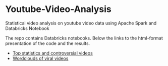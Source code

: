 # Youtube-Video-Analysis
Statistical video analysis on youtube video data using Apache Spark and Databricks Notebook

The repo contains Databricks notebooks. Below the links to the html-format presentation of the code and the results.

- [Top statistics and controversial videos](https://databricks-prod-cloudfront.cloud.databricks.com/public/4027ec902e239c93eaaa8714f173bcfc/8493017141308165/1885615252741807/5886803996111959/latest.html)
- [Wordclouds of viral videos](https://databricks-prod-cloudfront.cloud.databricks.com/public/4027ec902e239c93eaaa8714f173bcfc/8493017141308165/830818871053560/5886803996111959/latest.html)
